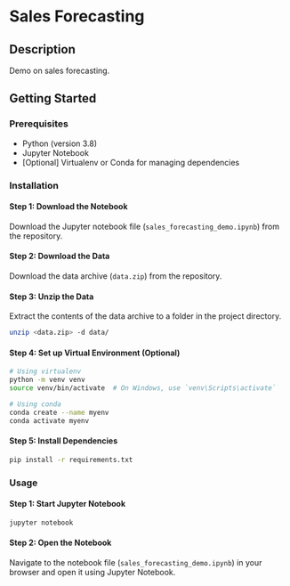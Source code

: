 
# Sales Forecasting 

## Description
Demo on sales forecasting.

## Getting Started

### Prerequisites
- Python (version 3.8)
- Jupyter Notebook
- [Optional] Virtualenv or Conda for managing dependencies

### Installation

#### Step 1: Download the Notebook
Download the Jupyter notebook file (`sales_forecasting_demo.ipynb`) from the repository.

#### Step 2: Download the Data
Download the data archive (`data.zip`) from the repository.

#### Step 3: Unzip the Data
Extract the contents of the data archive to a folder in the project directory.

```bash
unzip <data.zip> -d data/
```

#### Step 4: Set up Virtual Environment (Optional)

```bash
# Using virtualenv
python -m venv venv
source venv/bin/activate  # On Windows, use `venv\Scripts\activate`

# Using conda
conda create --name myenv
conda activate myenv
```

#### Step 5: Install Dependencies

```bash
pip install -r requirements.txt
```

### Usage

#### Step 1: Start Jupyter Notebook

```bash
jupyter notebook
```

#### Step 2: Open the Notebook
Navigate to the notebook file (`sales_forecasting_demo.ipynb`) in your browser and open it using Jupyter Notebook.

